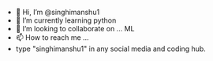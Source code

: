 - 👋 Hi, I’m @singhimanshu1
- 🌱 I’m currently learning python
- 💞️ I’m looking to collaborate on ... ML
- 📫 How to reach me ... 
- type "singhimanshu1" in any social media and coding hub.

<!---
singhimanshu1/singhimanshu1 is a ✨ special ✨ repository because its `README.md` (this file) appears on your GitHub profile.
You can click the Preview link to take a look at your changes.
--->
